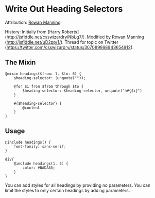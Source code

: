 # Write Out Heading Selectors

Attribution: [Rowan Manning](http://jsfiddle.net/uD2pp/1/)

History: Initially from [Harry Roberts] (http://jsfiddle.net/csswizardry/NbLg7/). Modified by Rowan Manning (http://jsfiddle.net/uD2pp/1/). Thread for topic on Twitter (https://twitter.com/csswizardry/status/307089868943654912).

## The Mixin

    @mixin headings($from: 1, $to: 6) {
        $heading-selector: (unquote(""));
        
        @for $i from $from through $to {
            $heading-selector: $heading-selector, unquote("h#{$i}")
        }
        
        #{$heading-selector} {
            @content
        }
    }

## Usage

    @include headings() {
        font-family: sans-serif;
    }
    
    div{
        @include headings(1, 3) {
            color: #BADA55;
        }
    }

You can add styles for all headings by providing no parameters. You can limit the styles to only certain headings by adding parameters.
